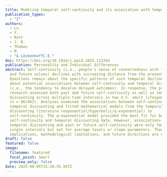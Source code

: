 ```yaml
---
title: Modeling temporal self-continuity and its association with temporal discounting
publication_types:
  - "2"
authors:
  - Lu
  - Y.
  - Rutt
  - J. R.
  - Thomas
  - M.
  - "& LöckenhoffC.E."
doi: https://doi.org/10.1016/j.paid.2025.113354
publication: Personality and Individual Differences
abstract: Self-continuity (i.e., people's sense of connectedness with their past
  and future selves) declines with increasing distance from the present moment.
  Questions remain about the specific patterns of such temporal declines and
  about potential associations between self-continuity and temporal discounting
  (i.e., the tendency to devalue delayed outcomes). In response, the present
  research assessed both past and future self-continuity as well as temporal
  discounting across multiple time intervals in two U.S. adult lifespan samples
  (n = 86/461). Analyses examined the associations between self-continuity and
  temporal discounting and fitted mathematical models from the temporal
  discounting literature (exponential/hyperbolic/q-exponential) to
  self-continuity. The q-exponential model provided the best fit for both
  self-continuity and temporal discounting data. However, associations between
  temporal discounting and past or future self-continuity were only found at
  single intervals but not for average levels or slope parameters. Theoretical
  implications, methodological limitations, and future directions are discussed.
draft: false
featured: false
image:
  filename: featured
  focal_point: Smart
  preview_only: false
date: 2025-08-05T15:28:55.507Z
---
```

